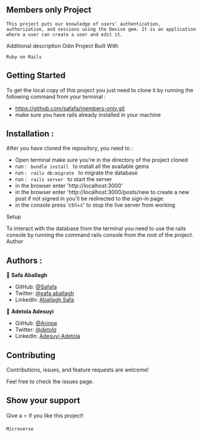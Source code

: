 ## Members only Project

    This project puts our knowledge of users' authentication, authorization, and sessions using the Devise gem. It is an application where a user can create a user and edit it.

Additional description Odin Project
Built With

    Ruby on Rails

## Getting Started

To get the local copy of this project you just need to clone it by running the following command from your terminal :
- https://github.com/safafa/members-only.git
- make sure you have rails already installed in your machine

## Installation :

After you have cloned the repository, you need to :
- Open terminal make sure you're in the directory of the project cloned
- run : <code> bundle install </code> to install all the available gems 
- run : <code> rails db:migrate </code> to migrate the database
- run : <code> rails server </code> to start the server
- in the browser enter 'http://localhost:3000' 
- in the browser enter 'http://localhost:3000/posts/new to create a new post if not signed in you'll be redirected to the sign-in page.
- in the console press 'ctrl+c' to stop the live server from working

Setup

To interact with the database from the terminal you need to use the rails console by running the command rails console from the root of the project.
Author

## Authors :
 👤 **Safa Aballagh**

- GitHub: [@Safafa](https://github.com/safafa)
- Twitter: [@safa aballagh](https://twitter.com/Aballagh_S)
- LinkedIn: [Aballagh Safa](https://www.linkedin.com/in/aballaghsafa/)

👤 **Adetola Adesuyi**

- GitHub: [@Arinpe](https://github.com/Arinpe)
- Twitter: [@_detola_](https://twitter.com/search?q=%40_detola_&src=typed_query)
- LinkedIn: [Adesuyi Adetola](https://www.linkedin.com/in/aadetola/)


## Contributing

Contributions, issues, and feature requests are welcome!

Feel free to check the issues page.

## Show your support

Give a ⭐️ if you like this project!

    Microverse
